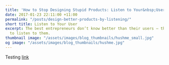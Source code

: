 ```yaml
---
title: 'How to Stop Designing Stupid Products: Listen to Your&nbsp;User'
date: 2017-01-23 22:11:00 +11:00
permalink: "/posts/design-better-products-by-listening/"
short title: Listen to Your User
excerpt: The best entrepreneurs don’t know better than their users – they know how
  to listen to them.
thumbnail image: "/assets/images/blog_thumbnails/hushme_small.jpg"
og image: "/assets/images/blog_thumbnails/hushme.jpg"
---
```


Testing [link](link)
